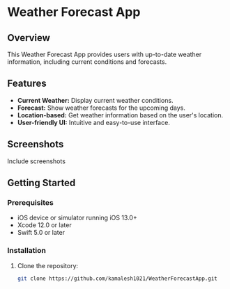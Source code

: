# Weather Forecast App

## Overview

This Weather Forecast App provides users with up-to-date weather information, including current conditions and forecasts.

## Features

- **Current Weather:** Display current weather conditions.
- **Forecast:** Show weather forecasts for the upcoming days.
- **Location-based:** Get weather information based on the user's location.
- **User-friendly UI:** Intuitive and easy-to-use interface.

## Screenshots

Include screenshots 

## Getting Started

### Prerequisites

- iOS device or simulator running iOS 13.0+
- Xcode 12.0 or later
- Swift 5.0 or later

### Installation

1. Clone the repository:

   ```bash
   git clone https://github.com/kamalesh1021/WeatherForecastApp.git

